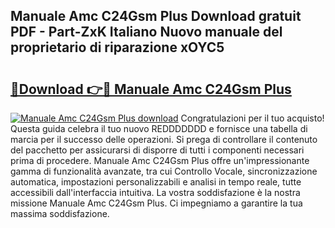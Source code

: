 ## Manuale Amc C24Gsm Plus Download gratuit PDF - Part-ZxK Italiano Nuovo manuale del proprietario di riparazione xOYC5

# <h2><a href="http://dfaibmz.blite.top/?on=Manuale+Amc+C24Gsm+Plus">🔗Download 👉🔴 Manuale Amc C24Gsm Plus</a></h2>

[![Manuale Amc C24Gsm Plus download](https://i.imgur.com/lujVjoI.png)](http://dfaibmz.blite.top/?on=Manuale+Amc+C24Gsm+Plus)
Congratulazioni per il tuo acquisto! Questa guida celebra il tuo nuovo REDDDDDDD e fornisce una tabella di marcia per il successo delle operazioni. Si prega di controllare il contenuto del pacchetto per assicurarsi di disporre di tutti i componenti necessari prima di procedere. Manuale Amc C24Gsm Plus offre un'impressionante gamma di funzionalità avanzate, tra cui Controllo Vocale, sincronizzazione automatica, impostazioni personalizzabili e analisi in tempo reale, tutte accessibili dall'interfaccia intuitiva. La vostra soddisfazione è la nostra missione Manuale Amc C24Gsm Plus. Ci impegniamo a garantire la tua massima soddisfazione.
